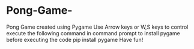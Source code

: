 # Pong-Game-
Pong Game created using Pygame 
Use Arrow keys or W,S keys to control
execute the following command in command prompt to install pygame before executing the code
pip install pygame
Have fun!
